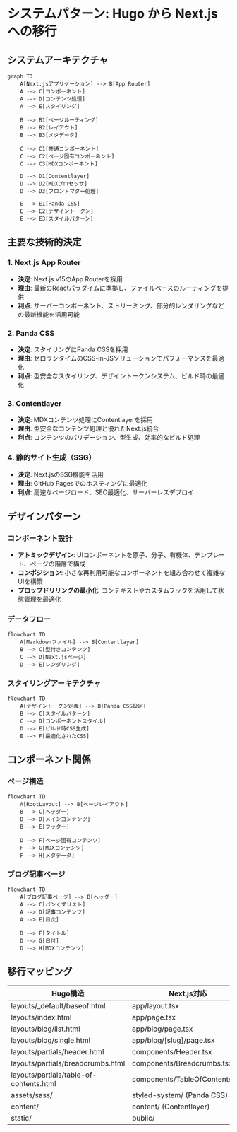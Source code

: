 # システムパターン: Hugo から Next.js への移行

## システムアーキテクチャ

```mermaid
graph TD
    A[Next.jsアプリケーション] --> B[App Router]
    A --> C[コンポーネント]
    A --> D[コンテンツ処理]
    A --> E[スタイリング]

    B --> B1[ページルーティング]
    B --> B2[レイアウト]
    B --> B3[メタデータ]

    C --> C1[共通コンポーネント]
    C --> C2[ページ固有コンポーネント]
    C --> C3[MDXコンポーネント]

    D --> D1[Contentlayer]
    D --> D2[MDXプロセッサ]
    D --> D3[フロントマター処理]

    E --> E1[Panda CSS]
    E --> E2[デザイントークン]
    E --> E3[スタイルパターン]
```

## 主要な技術的決定

### 1. Next.js App Router
- **決定**: Next.js v15のApp Routerを採用
- **理由**: 最新のReactパラダイムに準拠し、ファイルベースのルーティングを提供
- **利点**: サーバーコンポーネント、ストリーミング、部分的レンダリングなどの最新機能を活用可能

### 2. Panda CSS
- **決定**: スタイリングにPanda CSSを採用
- **理由**: ゼロランタイムのCSS-in-JSソリューションでパフォーマンスを最適化
- **利点**: 型安全なスタイリング、デザイントークンシステム、ビルド時の最適化

### 3. Contentlayer
- **決定**: MDXコンテンツ処理にContentlayerを採用
- **理由**: 型安全なコンテンツ処理と優れたNext.js統合
- **利点**: コンテンツのバリデーション、型生成、効率的なビルド処理

### 4. 静的サイト生成（SSG）
- **決定**: Next.jsのSSG機能を活用
- **理由**: GitHub Pagesでのホスティングに最適化
- **利点**: 高速なページロード、SEO最適化、サーバーレスデプロイ

## デザインパターン

### コンポーネント設計
- **アトミックデザイン**: UIコンポーネントを原子、分子、有機体、テンプレート、ページの階層で構成
- **コンポジション**: 小さな再利用可能なコンポーネントを組み合わせて複雑なUIを構築
- **プロップドリリングの最小化**: コンテキストやカスタムフックを活用して状態管理を最適化

### データフロー
```mermaid
flowchart TD
    A[Markdownファイル] --> B[Contentlayer]
    B --> C[型付きコンテンツ]
    C --> D[Next.jsページ]
    D --> E[レンダリング]
```

### スタイリングアーキテクチャ
```mermaid
flowchart TD
    A[デザイントークン定義] --> B[Panda CSS設定]
    B --> C[スタイルパターン]
    C --> D[コンポーネントスタイル]
    D --> E[ビルド時CSS生成]
    E --> F[最適化されたCSS]
```

## コンポーネント関係

### ページ構造
```mermaid
flowchart TD
    A[RootLayout] --> B[ページレイアウト]
    B --> C[ヘッダー]
    B --> D[メインコンテンツ]
    B --> E[フッター]

    D --> F[ページ固有コンテンツ]
    F --> G[MDXコンテンツ]
    F --> H[メタデータ]
```

### ブログ記事ページ
```mermaid
flowchart TD
    A[ブログ記事ページ] --> B[ヘッダー]
    A --> C[パンくずリスト]
    A --> D[記事コンテンツ]
    A --> E[目次]

    D --> F[タイトル]
    D --> G[日付]
    D --> H[MDXコンテンツ]
```

## 移行マッピング

| Hugo構造 | Next.js対応 |
|----------|-------------|
| layouts/_default/baseof.html | app/layout.tsx |
| layouts/index.html | app/page.tsx |
| layouts/blog/list.html | app/blog/page.tsx |
| layouts/blog/single.html | app/blog/[slug]/page.tsx |
| layouts/partials/header.html | components/Header.tsx |
| layouts/partials/breadcrumbs.html | components/Breadcrumbs.tsx |
| layouts/partials/table-of-contents.html | components/TableOfContents.tsx |
| assets/sass/ | styled-system/ (Panda CSS) |
| content/ | content/ (Contentlayer) |
| static/ | public/ |

